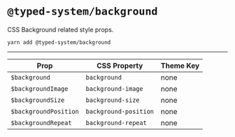 # `@typed-system/background`

CSS Background related style props.

```shell
yarn add @typed-system/background
```

---

| Prop                  | CSS Property          | Theme Key |
| --------------------- | --------------------- | --------- |
| `$background`         | `background`          | none      |
| `$backgroundImage`    | `background-image`    | none      |
| `$backgroundSize`     | `background-size`     | none      |
| `$backgroundPosition` | `background-position` | none      |
| `$backgroundRepeat`   | `background-repeat`   | none      |
